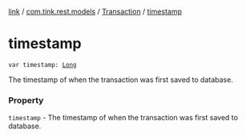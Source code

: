 [link](../../index.md) / [com.tink.rest.models](../index.md) / [Transaction](index.md) / [timestamp](./timestamp.md)

# timestamp

`var timestamp: `[`Long`](https://kotlinlang.org/api/latest/jvm/stdlib/kotlin/-long/index.html)

The timestamp of when the transaction was first saved to database.

### Property

`timestamp` - The timestamp of when the transaction was first saved to database.